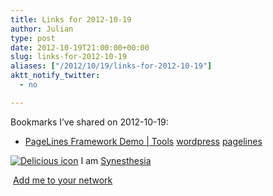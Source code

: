 ```yaml
---
title: Links for 2012-10-19
author: Julian
type: post
date: 2012-10-19T21:00:00+00:00
slug: links-for-2012-10-19 
aliases: ["/2012/10/19/links-for-2012-10-19"]
aktt_notify_twitter:
  - no

---
```

Bookmarks I&#8217;ve shared on 2012-10-19:

  * [PageLines Framework Demo | Tools][1] 
    [wordpress][2] [pagelines][3] </li> </ul> 
    
    <p class="deliciouslink">
      <a href="https://del.icio.us/synesthesia" title="See all my bookmarks on del.icio.us"><img src="https://www.synesthesia.co.uk/images/deliciousicon.jpg" alt="Delicious icon" /></a>&nbsp;I am <a href="https://del.icio.us/synesthesia" title="See all my bookmarks on del.icio.us">Synesthesia</a>
    </p>
    
    <p class="deliciouslink">
      <a href="https://del.icio.us/network?add=synesthesia" title="Add me to your del.icio.us network"><img src="https://www.synesthesia.co.uk/images/add.gif" alt="" /></a>&nbsp;<a href="https://del.icio.us/network?add=synesthesia" title="Add me to your del.icio.us network">Add me to your network</a>
    </p>

 [1]: https://demo.pagelines.me/tools/
 [2]: https://www.delicious.com/synesthesia/wordpress
 [3]: https://www.delicious.com/synesthesia/pagelines